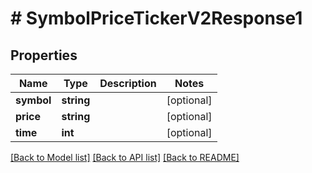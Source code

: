 # # SymbolPriceTickerV2Response1

## Properties

Name | Type | Description | Notes
------------ | ------------- | ------------- | -------------
**symbol** | **string** |  | [optional]
**price** | **string** |  | [optional]
**time** | **int** |  | [optional]

[[Back to Model list]](../../README.md#models) [[Back to API list]](../../README.md#endpoints) [[Back to README]](../../README.md)
